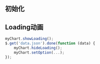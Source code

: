 ## 初始化


## Loading动画
```js
myChart.showLoading();
$.get('data.json').done(function (data) {
    myChart.hideLoading();
    myChart.setOption(...);
});
```